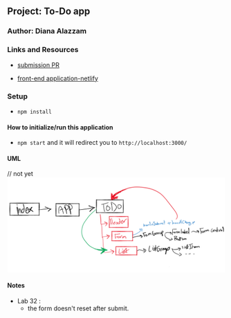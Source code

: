 ## Project: To-Do app

### Author: Diana Alazzam

### Links and Resources

- [submission PR](https://github.com/diana96alazzam-401-advanced-javascript/todo/compare/hooks?expand=2)
<!-- - [ci/cd](http://xyz.com) (GitHub Actions) 
- [back-end server url](http://xyz.com) (when applicable)  -->
- [front-end application-netlify](https://festive-shockley-c7dcae.netlify.app/) 


### Setup

- `npm install`

#### How to initialize/run this application

- `npm start` and it will redirect you to `http://localhost:3000/`


#### UML

// not yet
![UML](./assets/lab31-uml.png)

#### Notes

- Lab 32 : 
  * the form doesn't reset after submit.


